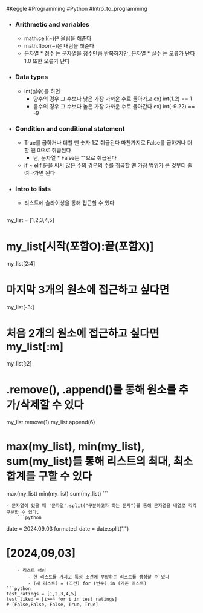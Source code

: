#Keggle #Programming #Python #Intro_to_programming
- ### Arithmetic and variables
	- math.ceil(~)은 올림을 해준다
	- math.floor(~)은 내림을 해준다
	- 문자열 * 정수 는 문자열을 정수만큼 반복하지만, 문자열 * 실수 는 오류가 난다 1.0 또한 오류가 난다
	
- ### Data types
	- int(실수)를 하면
		- 양수의 경우 그 수보다 낮은 가장 가까운 수로 돌아가고 ex) int(1.2) == 1
		- 음수의 경우 그 수보다 높은 가장 가까운 수로 돌아간다 ex) int(-9.22) == -9

- ### Condition and conditional statement
    - True를 곱하거나 더할 땐 숫자 1로 취급된다 마찬가지로 False를 곱하거나 더할 땐 0으로 취급된다
        - 단, 문자열 * False는 ""으로 취급된다
    - if ~ elif 문을 써서 많은 수의 경우의 수를 취급할 땐 가장 범위가 큰 것부터 줄여나가면 된다

- ### Intro to lists    
    - 리스트에 슬라이싱을 통해 접근할 수 있다
		```python
my_list = [1,2,3,4,5]

# my_list[시작(포함O):끝(포함X)]
my_list[2:4]

# 마지막 3개의 원소에 접근하고 싶다면
my_list[-3:]

# 처음 2개의 원소에 접근하고 싶다면 my_list[:m]
my_list[:2]

# .remove(), .append()를 통해 원소를 추가/삭제할 수 있다
my_list.remove(1)
my_list.append(6)

# max(my_list), min(my_list), sum(my_list)를 통해 리스트의 최대, 최소 합계를 구할 수 있다
max(my_list)
min(my_list)
sum(my_list)
		```
        
    - 문자열이 있을 때 '문자열'.split("구분하고자 하는 문자")를 통해 문자열을 배열로 각각 구분할 수 있다.
		```python
date = 2024.09.03
formated_date = date.split(".")
# [2024,09,03]
```
    - 리스트 생성
        - 한 리스트를 가지고 특정 조건에 부합하는 리스트를 생성할 수 있다
        - (새 리스트) = (조건) for (변수) in (기존 리스트)
```python
test_ratings = [1,2,3,4,5]
test_liked = [i>=4 for i in test_ratings]
# [False,False, False, True, True]
```

